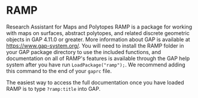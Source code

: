 # RAMP
Research Assistant for Maps and Polytopes
RAMP is a package for working with maps on surfaces, abstract polytopes, and related discrete geometric objects in GAP 4.11.0 or greater. 
More information about GAP is available at https://www.gap-system.org/.
You will need to install the RAMP folder in your GAP package directory to use the included functions, and documentation on all of RAMP's 
features is available through the GAP help system after you have run `LoadPackage("ramp");`.
We recommend adding this command to the end of your `gaprc` file.

The easiest way to access the full documentation once you have loaded RAMP is to type `?ramp:title` into GAP.
